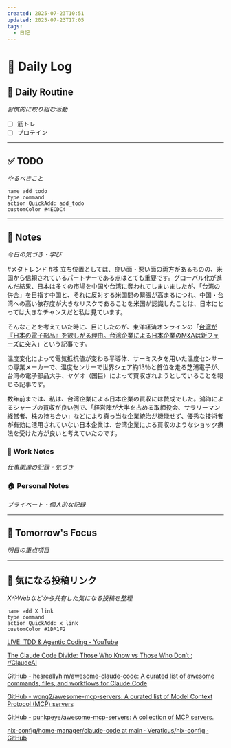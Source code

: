 ```yaml
---
created: 2025-07-23T10:51
updated: 2025-07-23T17:05
tags:
  - 日記
---
```


# 📅 Daily Log

## 💪 Daily Routine
*習慣的に取り組む活動*

- [ ] 筋トレ
- [ ] プロテイン

---

## ✅ TODO
*やるべきこと*

```button
name add todo
type command
action QuickAdd: add_todo
customColor #4ECDC4
```

---

## 📝 Notes
*今日の気づき・学び*

#メタトレンド #株 
立ち位置としては、良い面・悪い面の両方があるものの、米国から信頼されているパートナーである点はとても重要です。グローバル化が進んだ結果、日本は多くの市場を中国や台湾に奪われてしまいましたが、「台湾の併合」を目指す中国と、それに反対する米国間の緊張が高まるにつれ、中国・台湾への高い依存度が大きなリスクであることを米国が認識したことは、日本にとっては大きなチャンスだと私は見ています。

そんなことを考えていた時に、目にしたのが、東洋経済オンラインの「[台湾が『日本の電子部品』を欲しがる理由。台湾企業による日本企業のM&Aは新フェーズに突入](https://toyokeizai.net/articles/-/890013)」という記事です。

温度変化によって電気抵抗値が変わる半導体、サーミスタを用いた温度センサーの専業メーカーで、温度センサーで世界シェア約13％と首位を走る芝浦電子が、台湾の電子部品大手、ヤゲオ（国巨）によって買収されようとしていることを報じる記事です。

数年前までは、私は、台湾企業による日本企業の買収には賛成でした。鴻海によるシャープの買収が良い例で、「経営陣が大半を占める取締役会、サラリーマン経営者、株の持ち合い」などにより真っ当な企業統治が機能せず、優秀な技術者が有効に活用されていない日本企業は、台湾企業による買収のようなショック療法を受けた方が良いと考えていたのです。


### 💼 Work Notes
*仕事関連の記録・気づき*



### 🏠 Personal Notes  
*プライベート・個人的な記録*



---

## 🎯 Tomorrow's Focus
*明日の重点項目*

---

## 🔗 気になる投稿リンク
*XやWebなどから共有した気になる投稿を整理*

```button
name add X link
type command
action QuickAdd: x_link
customColor #1DA1F2
```

[LIVE: TDD & Agentic Coding - YouTube](https://www.youtube.com/watch?v=ERoPWEDucBs)

[The Claude Code Divide: Those Who Know vs Those Who Don’t : r/ClaudeAI](https://www.reddit.com/r/ClaudeAI/comments/1lquetd/the_claude_code_divide_those_who_know_vs_those/)

[GitHub - hesreallyhim/awesome-claude-code: A curated list of awesome commands, files, and workflows for Claude Code](https://github.com/hesreallyhim/awesome-claude-code?tab=readme-ov-file#slash-commands-)

[GitHub - wong2/awesome-mcp-servers: A curated list of Model Context Protocol (MCP) servers](https://github.com/wong2/awesome-mcp-servers)

[GitHub - punkpeye/awesome-mcp-servers: A collection of MCP servers.](https://github.com/punkpeye/awesome-mcp-servers)

[nix-config/home-manager/claude-code at main · Veraticus/nix-config · GitHub](https://github.com/Veraticus/nix-config/tree/main/home-manager/claude-code)